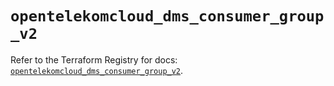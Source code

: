 # `opentelekomcloud_dms_consumer_group_v2`

Refer to the Terraform Registry for docs: [`opentelekomcloud_dms_consumer_group_v2`](https://registry.terraform.io/providers/opentelekomcloud/opentelekomcloud/1.36.50/docs/resources/dms_consumer_group_v2).
